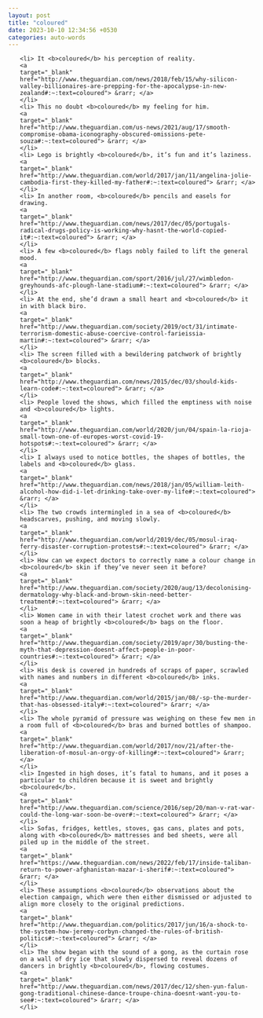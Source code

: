 ```yaml
---
layout: post
title: "coloured"
date: 2023-10-10 12:34:56 +0530
categories: auto-words
---
```

<ol>

    <li> It <b>coloured</b> his perception of reality.
    <a 
    target="_blank" 
    href="http://www.theguardian.com/news/2018/feb/15/why-silicon-valley-billionaires-are-prepping-for-the-apocalypse-in-new-zealand#:~:text=coloured"> &rarr; </a>
    </li>
    <li> This no doubt <b>coloured</b> my feeling for him.
    <a 
    target="_blank" 
    href="http://www.theguardian.com/us-news/2021/aug/17/smooth-compromise-obama-iconography-obscured-omissions-pete-souza#:~:text=coloured"> &rarr; </a>
    </li>
    <li> Lego is brightly <b>coloured</b>, it’s fun and it’s laziness.
    <a 
    target="_blank" 
    href="http://www.theguardian.com/world/2017/jan/11/angelina-jolie-cambodia-first-they-killed-my-father#:~:text=coloured"> &rarr; </a>
    </li>
    <li> In another room, <b>coloured</b> pencils and easels for drawing.
    <a 
    target="_blank" 
    href="http://www.theguardian.com/news/2017/dec/05/portugals-radical-drugs-policy-is-working-why-hasnt-the-world-copied-it#:~:text=coloured"> &rarr; </a>
    </li>
    <li> A few <b>coloured</b> flags nobly failed to lift the general mood.
    <a 
    target="_blank" 
    href="http://www.theguardian.com/sport/2016/jul/27/wimbledon-greyhounds-afc-plough-lane-stadium#:~:text=coloured"> &rarr; </a>
    </li>
    <li> At the end, she’d drawn a small heart and <b>coloured</b> it in with black biro.
    <a 
    target="_blank" 
    href="http://www.theguardian.com/society/2019/oct/31/intimate-terrorism-domestic-abuse-coercive-control-farieissia-martin#:~:text=coloured"> &rarr; </a>
    </li>
    <li> The screen filled with a bewildering patchwork of brightly <b>coloured</b> blocks.
    <a 
    target="_blank" 
    href="http://www.theguardian.com/news/2015/dec/03/should-kids-learn-code#:~:text=coloured"> &rarr; </a>
    </li>
    <li> People loved the shows, which filled the emptiness with noise and <b>coloured</b> lights.
    <a 
    target="_blank" 
    href="http://www.theguardian.com/world/2020/jun/04/spain-la-rioja-small-town-one-of-europes-worst-covid-19-hotspots#:~:text=coloured"> &rarr; </a>
    </li>
    <li> I always used to notice bottles, the shapes of bottles, the labels and <b>coloured</b> glass.
    <a 
    target="_blank" 
    href="http://www.theguardian.com/news/2018/jan/05/william-leith-alcohol-how-did-i-let-drinking-take-over-my-life#:~:text=coloured"> &rarr; </a>
    </li>
    <li> The two crowds intermingled in a sea of <b>coloured</b> headscarves, pushing, and moving slowly.
    <a 
    target="_blank" 
    href="http://www.theguardian.com/world/2019/dec/05/mosul-iraq-ferry-disaster-corruption-protests#:~:text=coloured"> &rarr; </a>
    </li>
    <li> How can we expect doctors to correctly name a colour change in <b>coloured</b> skin if they’ve never seen it before?
    <a 
    target="_blank" 
    href="http://www.theguardian.com/society/2020/aug/13/decolonising-dermatology-why-black-and-brown-skin-need-better-treatment#:~:text=coloured"> &rarr; </a>
    </li>
    <li> Women came in with their latest crochet work and there was soon a heap of brightly <b>coloured</b> bags on the floor.
    <a 
    target="_blank" 
    href="http://www.theguardian.com/society/2019/apr/30/busting-the-myth-that-depression-doesnt-affect-people-in-poor-countries#:~:text=coloured"> &rarr; </a>
    </li>
    <li> His desk is covered in hundreds of scraps of paper, scrawled with names and numbers in different <b>coloured</b> inks.
    <a 
    target="_blank" 
    href="http://www.theguardian.com/world/2015/jan/08/-sp-the-murder-that-has-obsessed-italy#:~:text=coloured"> &rarr; </a>
    </li>
    <li> The whole pyramid of pressure was weighing on these few men in a room full of <b>coloured</b> bras and burned bottles of shampoo.
    <a 
    target="_blank" 
    href="http://www.theguardian.com/world/2017/nov/21/after-the-liberation-of-mosul-an-orgy-of-killing#:~:text=coloured"> &rarr; </a>
    </li>
    <li> Ingested in high doses, it’s fatal to humans, and it poses a particular to children because it is sweet and brightly <b>coloured</b>.
    <a 
    target="_blank" 
    href="http://www.theguardian.com/science/2016/sep/20/man-v-rat-war-could-the-long-war-soon-be-over#:~:text=coloured"> &rarr; </a>
    </li>
    <li> Sofas, fridges, kettles, stoves, gas cans, plates and pots, along with <b>coloured</b> mattresses and bed sheets, were all piled up in the middle of the street.
    <a 
    target="_blank" 
    href="https://www.theguardian.com/news/2022/feb/17/inside-taliban-return-to-power-afghanistan-mazar-i-sherif#:~:text=coloured"> &rarr; </a>
    </li>
    <li> These assumptions <b>coloured</b> observations about the election campaign, which were then either dismissed or adjusted to align more closely to the original predictions.
    <a 
    target="_blank" 
    href="http://www.theguardian.com/politics/2017/jun/16/a-shock-to-the-system-how-jeremy-corbyn-changed-the-rules-of-british-politics#:~:text=coloured"> &rarr; </a>
    </li>
    <li> The show began with the sound of a gong, as the curtain rose on a wall of dry ice that slowly dispersed to reveal dozens of dancers in brightly <b>coloured</b>, flowing costumes.
    <a 
    target="_blank" 
    href="http://www.theguardian.com/news/2017/dec/12/shen-yun-falun-gong-traditional-chinese-dance-troupe-china-doesnt-want-you-to-see#:~:text=coloured"> &rarr; </a>
    </li>